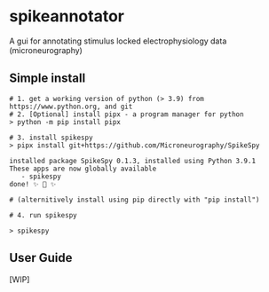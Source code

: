 # spikeannotator

A gui for annotating stimulus locked electrophysiology data (microneurography)


## Simple install
 ```{bash}
# 1. get a working version of python (> 3.9) from https://www.python.org, and git
# 2. [Optional] install pipx - a program manager for python
> python -m pip install pipx
 
# 3. install spikespy
> pipx install git+https://github.com/Microneurography/SpikeSpy

installed package SpikeSpy 0.1.3, installed using Python 3.9.1
These apps are now globally available
    - spikespy
done! ✨ 🌟 ✨

# (alternitively install using pip directly with "pip install")

# 4. run spikespy

> spikespy
```

## User Guide

[WIP]

